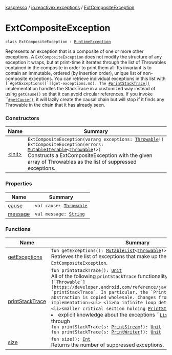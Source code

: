 [kaspresso](../../index.md) / [io.reactivex.exceptions](../index.md) / [ExtCompositeException](./index.md)

# ExtCompositeException

`class ExtCompositeException : `[`RuntimeException`](https://developer.android.com/reference/java/lang/RuntimeException.html)

Represents an exception that is a composite of one or more other exceptions. A `ExtCompositeException` does not modify the structure of any exception it wraps, but at print-time it iterates through the list of Throwables contained in the composite in order to print them all. Its invariant is to contain an immutable, ordered (by insertion order), unique list of non-composite exceptions. You can retrieve individual exceptions in this list with ``[`#getExceptions()`](get-exceptions.md). The ``[`#printStackTrace()`](print-stack-trace.md) implementation handles the StackTrace in a customized way instead of using `getCause()` so that it can avoid circular references. If you invoke ``[`#getCause()`](cause.md), it will lazily create the causal chain but will stop if it finds any Throwable in the chain that it has already seen.

### Constructors

| Name | Summary |
|---|---|
| [&lt;init&gt;](-init-.md) | `ExtCompositeException(vararg exceptions: `[`Throwable`](https://kotlinlang.org/api/latest/jvm/stdlib/kotlin/-throwable/index.html)`!)`<br>`ExtCompositeException(errors: `[`MutableIterable`](https://kotlinlang.org/api/latest/jvm/stdlib/kotlin.collections/-mutable-iterable/index.html)`<`[`Throwable`](https://kotlinlang.org/api/latest/jvm/stdlib/kotlin/-throwable/index.html)`!>)`<br>Constructs a ExtCompositeException with the given array of Throwables as the list of suppressed exceptions. |

### Properties

| Name | Summary |
|---|---|
| [cause](cause.md) | `val cause: `[`Throwable`](https://kotlinlang.org/api/latest/jvm/stdlib/kotlin/-throwable/index.html) |
| [message](message.md) | `val message: `[`String`](https://kotlinlang.org/api/latest/jvm/stdlib/kotlin/-string/index.html) |

### Functions

| Name | Summary |
|---|---|
| [getExceptions](get-exceptions.md) | `fun getExceptions(): `[`MutableList`](https://kotlinlang.org/api/latest/jvm/stdlib/kotlin.collections/-mutable-list/index.html)`<`[`Throwable`](https://kotlinlang.org/api/latest/jvm/stdlib/kotlin/-throwable/index.html)`!>`<br>Retrieves the list of exceptions that make up the `ExtCompositeException`. |
| [printStackTrace](print-stack-trace.md) | `fun printStackTrace(): `[`Unit`](https://kotlinlang.org/api/latest/jvm/stdlib/kotlin/-unit/index.html)<br>All of the following `printStackTrace` functionality is derived from JDK ``[`Throwable`](https://developer.android.com/reference/java/lang/Throwable.html) `printStackTrace`. In particular, the `PrintStreamOrWriter` abstraction is copied wholesale. Changes from the official JDK implementation:<ul> <li>no infinite loop detection</li> <li>smaller critical section holding ``[`PrintStream`](https://developer.android.com/reference/java/io/PrintStream.html) lock</li> <li>explicit knowledge about the exceptions ``[`List`](https://developer.android.com/reference/java/util/List.html) that this loops through</li> </ul>`fun printStackTrace(s: `[`PrintStream`](https://developer.android.com/reference/java/io/PrintStream.html)`!): `[`Unit`](https://kotlinlang.org/api/latest/jvm/stdlib/kotlin/-unit/index.html)<br>`fun printStackTrace(s: `[`PrintWriter`](https://developer.android.com/reference/java/io/PrintWriter.html)`!): `[`Unit`](https://kotlinlang.org/api/latest/jvm/stdlib/kotlin/-unit/index.html) |
| [size](size.md) | `fun size(): `[`Int`](https://kotlinlang.org/api/latest/jvm/stdlib/kotlin/-int/index.html)<br>Returns the number of suppressed exceptions. |
